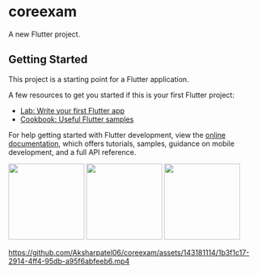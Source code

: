 # coreexam

A new Flutter project.


## Getting Started

This project is a starting point for a Flutter application.

A few resources to get you started if this is your first Flutter project:

- [Lab: Write your first Flutter app](https://docs.flutter.dev/get-started/codelab)
- [Cookbook: Useful Flutter samples](https://docs.flutter.dev/cookbook)

For help getting started with Flutter development, view the
[online documentation](https://docs.flutter.dev/), which offers tutorials,
samples, guidance on mobile development, and a full API reference.


<img src='https://github.com/Aksharpatel06/coreexam/assets/143181114/b1ff6127-0102-4a0d-bd38-71e8a65852a7' width=150>
<img src='https://github.com/Aksharpatel06/coreexam/assets/143181114/cac6f2aa-18f7-412a-ba39-2e191ea81f14' width=150>
<img src='https://github.com/Aksharpatel06/coreexam/assets/143181114/ef49dac2-89ec-49c8-aba4-0f620de4ad72' width=150>












https://github.com/Aksharpatel06/coreexam/assets/143181114/1b3f1c17-2914-4ff4-95db-a95f6abfeeb6.mp4



